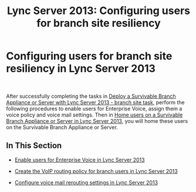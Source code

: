 ﻿---
title: 'Lync Server 2013: Configuring users for branch site resiliency'
TOCTitle: Configuring users for branch site resiliency
ms:assetid: 36752665-940b-46ed-b14c-324a3e9a05f9
ms:mtpsurl: https://technet.microsoft.com/en-us/library/Gg425844(v=OCS.15)
ms:contentKeyID: 48183814
ms.date: 07/23/2014
mtps_version: v=OCS.15
---

# Configuring users for branch site resiliency in Lync Server 2013

 


After successfully completing the tasks in [Deploy a Survivable Branch Appliance or Server with Lync Server 2013 - branch site task](lync-server-2013-deploy-a-survivable-branch-appliance-or-server-branch-site-task.md), perform the following procedures to enable users for Enterprise Voice, assign them a voice policy and voice mail settings. Then in [Home users on a Survivable Branch Appliance or Server in Lync Server 2013](lync-server-2013-home-users-on-a-survivable-branch-appliance-or-server.md), you will home these users on the Survivable Branch Appliance or Server.

## In This Section

  - [Enable users for Enterprise Voice in Lync Server 2013](lync-server-2013-enable-users-for-enterprise-voice.md)

  - [Create the VoIP routing policy for branch users in Lync Server 2013](lync-server-2013-create-the-voip-routing-policy-for-branch-users.md)

  - [Configure voice mail rerouting settings in Lync Server 2013](lync-server-2013-configure-voice-mail-rerouting-settings.md)

